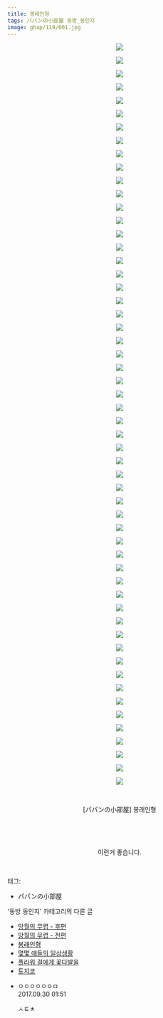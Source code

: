 ```yaml
---
title: 봉래인형
tags: パパンの小部屋 동방_동인지
image: ghap/119/001.jpg
---
```

<div class="article">
<p style="text-align: center; clear: none; float: none;"><img src="{{ site.nasurl }}/ghap/119/001.jpg"/></p>
<p style="text-align: center; clear: none; float: none;"><img src="{{ site.nasurl }}/ghap/119/002.jpg"/></p>
<p style="text-align: center; clear: none; float: none;"><img src="{{ site.nasurl }}/ghap/119/003.jpg"/></p>
<p style="text-align: center; clear: none; float: none;"><img src="{{ site.nasurl }}/ghap/119/004.jpg"/></p>
<p style="text-align: center; clear: none; float: none;"><img src="{{ site.nasurl }}/ghap/119/005.jpg"/></p>
<p style="text-align: center; clear: none; float: none;"><img src="{{ site.nasurl }}/ghap/119/006.jpg"/></p>
<p style="text-align: center; clear: none; float: none;"><img src="{{ site.nasurl }}/ghap/119/007.jpg"/></p>
<p style="text-align: center; clear: none; float: none;"><img src="{{ site.nasurl }}/ghap/119/008.jpg"/></p>
<p style="text-align: center; clear: none; float: none;"><img src="{{ site.nasurl }}/ghap/119/009.jpg"/></p>
<p style="text-align: center; clear: none; float: none;"><img src="{{ site.nasurl }}/ghap/119/010.jpg"/></p>
<p style="text-align: center; clear: none; float: none;"><img src="{{ site.nasurl }}/ghap/119/011.jpg"/></p>
<p style="text-align: center; clear: none; float: none;"><img src="{{ site.nasurl }}/ghap/119/012.jpg"/></p>
<p style="text-align: center; clear: none; float: none;"><img src="{{ site.nasurl }}/ghap/119/013.jpg"/></p>
<p style="text-align: center; clear: none; float: none;"><img src="{{ site.nasurl }}/ghap/119/014.jpg"/></p>
<p style="text-align: center; clear: none; float: none;"><img src="{{ site.nasurl }}/ghap/119/015.jpg"/></p>
<p style="text-align: center; clear: none; float: none;"><img src="{{ site.nasurl }}/ghap/119/016.jpg"/></p>
<p style="text-align: center; clear: none; float: none;"><img src="{{ site.nasurl }}/ghap/119/017.jpg"/></p>
<p style="text-align: center; clear: none; float: none;"><img src="{{ site.nasurl }}/ghap/119/018.jpg"/></p>
<p style="text-align: center; clear: none; float: none;"><img src="{{ site.nasurl }}/ghap/119/019.jpg"/></p>
<p style="text-align: center; clear: none; float: none;"><img src="{{ site.nasurl }}/ghap/119/020.jpg"/></p>
<p style="text-align: center; clear: none; float: none;"><img src="{{ site.nasurl }}/ghap/119/021.jpg"/></p>
<p style="text-align: center; clear: none; float: none;"><img src="{{ site.nasurl }}/ghap/119/022.jpg"/></p>
<p style="text-align: center; clear: none; float: none;"><img src="{{ site.nasurl }}/ghap/119/023.jpg"/></p>
<p style="text-align: center; clear: none; float: none;"><img src="{{ site.nasurl }}/ghap/119/024.jpg"/></p>
<p style="text-align: center; clear: none; float: none;"><img src="{{ site.nasurl }}/ghap/119/025.jpg"/></p>
<p style="text-align: center; clear: none; float: none;"><img src="{{ site.nasurl }}/ghap/119/026.jpg"/></p>
<p style="text-align: center; clear: none; float: none;"><img src="{{ site.nasurl }}/ghap/119/027.jpg"/></p>
<p style="text-align: center; clear: none; float: none;"><img src="{{ site.nasurl }}/ghap/119/028.jpg"/></p>
<p style="text-align: center; clear: none; float: none;"><img src="{{ site.nasurl }}/ghap/119/029.jpg"/></p>
<p style="text-align: center; clear: none; float: none;"><img src="{{ site.nasurl }}/ghap/119/030.jpg"/></p>
<p style="text-align: center; clear: none; float: none;"><img src="{{ site.nasurl }}/ghap/119/031.jpg"/></p>
<p style="text-align: center; clear: none; float: none;"><img src="{{ site.nasurl }}/ghap/119/032.jpg"/></p>
<p style="text-align: center; clear: none; float: none;"><img src="{{ site.nasurl }}/ghap/119/033.jpg"/></p>
<p style="text-align: center; clear: none; float: none;"><img src="{{ site.nasurl }}/ghap/119/034.jpg"/></p>
<p style="text-align: center; clear: none; float: none;"><img src="{{ site.nasurl }}/ghap/119/035.jpg"/></p>
<p style="text-align: center; clear: none; float: none;"><img src="{{ site.nasurl }}/ghap/119/036.jpg"/></p>
<p style="text-align: center; clear: none; float: none;"><img src="{{ site.nasurl }}/ghap/119/037.jpg"/></p>
<p style="text-align: center; clear: none; float: none;"><img src="{{ site.nasurl }}/ghap/119/038.jpg"/></p>
<p style="text-align: center; clear: none; float: none;"><img src="{{ site.nasurl }}/ghap/119/039.jpg"/></p>
<p style="text-align: center; clear: none; float: none;"><img src="{{ site.nasurl }}/ghap/119/040.jpg"/></p>
<p style="text-align: center; clear: none; float: none;"><img src="{{ site.nasurl }}/ghap/119/041.jpg"/></p>
<p style="text-align: center; clear: none; float: none;"><img src="{{ site.nasurl }}/ghap/119/042.jpg"/></p>
<p style="text-align: center; clear: none; float: none;"><img src="{{ site.nasurl }}/ghap/119/043.jpg"/></p>
<p style="text-align: center; clear: none; float: none;"><img src="{{ site.nasurl }}/ghap/119/044.jpg"/></p>
<p style="text-align: center; clear: none; float: none;"><img src="{{ site.nasurl }}/ghap/119/045.jpg"/></p>
<p style="text-align: center; clear: none; float: none;"><img src="{{ site.nasurl }}/ghap/119/046.jpg"/></p>
<p style="text-align: center; clear: none; float: none;"><img src="{{ site.nasurl }}/ghap/119/047.jpg"/></p>
<p style="text-align: center; clear: none; float: none;"><img src="{{ site.nasurl }}/ghap/119/048.jpg"/></p>
<p style="text-align: center; clear: none; float: none;"><img src="{{ site.nasurl }}/ghap/119/049.jpg"/></p>
<p style="text-align: center; clear: none; float: none;"><img src="{{ site.nasurl }}/ghap/119/050.jpg"/></p>
<p style="text-align: center; clear: none; float: none;"><img src="{{ site.nasurl }}/ghap/119/051.jpg"/></p>
<p style="text-align: center; clear: none; float: none;"><img src="{{ site.nasurl }}/ghap/119/052.jpg"/></p>
<p style="text-align: center; clear: none; float: none;"><img src="{{ site.nasurl }}/ghap/119/053.jpg"/></p>
<p style="text-align: center; clear: none; float: none;"><img src="{{ site.nasurl }}/ghap/119/054.jpg"/></p>
<p style="text-align: center; clear: none; float: none;"><img src="{{ site.nasurl }}/ghap/119/055.jpg"/></p>
<p style="text-align: center; clear: none; float: none;"><img src="{{ site.nasurl }}/ghap/119/056.jpg"/></p>
<p style="text-align: center; clear: none; float: none;"><br/></p>
<p style="text-align: center; clear: none; float: none;">[パパンの小部屋] 봉래인형</p>
<p style="text-align: center; clear: none; float: none;"><br/></p>
<p style="text-align: center; clear: none; float: none;"><br/></p>
<p style="text-align: center; clear: none; float: none;">이런거 좋습니다.</p>
<p><br/></p>
</div><div class="tagTrail">
<p>태그: </p>
<ul>
<li>パパンの小部屋</li>
</ul>
</div><div class="another">
<p>'동방 동인지' 카테고리의 다른 글</p>
<ul>
<li><a href="/2016-06-18-ghap_122">망월의 무렵 - 후편</a></li>
<li><a href="/2016-06-18-ghap_120">망월의 무렵 - 전편</a></li>
<li><a href="/2016-06-18-ghap_119">봉래인형</a></li>
<li><a href="/2016-06-18-ghap_118">몇몇 애들의 일상생활</a></li>
<li><a href="/2016-06-18-ghap_117">플라워 걸에게 꽃다발을</a></li>
<li><a href="/2016-06-18-ghap_116">토지코</a></li>
</ul>
</div><div class="cb_module cb_fluid">
<div class="cb_wrt cb_profile">
<div class="comment">
<ul>
<li class="cb_thumb_off" id="comment15093350">
<div class="cb_comment_area">
<div class="cb_info_area">
<div class="cb_section">
<span class="cb_nick_name">ㅇㅇㅇㅇㅇㅇㅁ</span>
</div>
<div class="cb_section">
<span class="cb_date">2017.09.30 01:51 </span>
</div>
</div>
<div class="cb_dsc_comment">
<p class="cb_dsc">
											ㅅㅌㅊ
										</p>
</div>
</div></li>
</ul>
</div>
</div><!-- commentList close -->
</div>